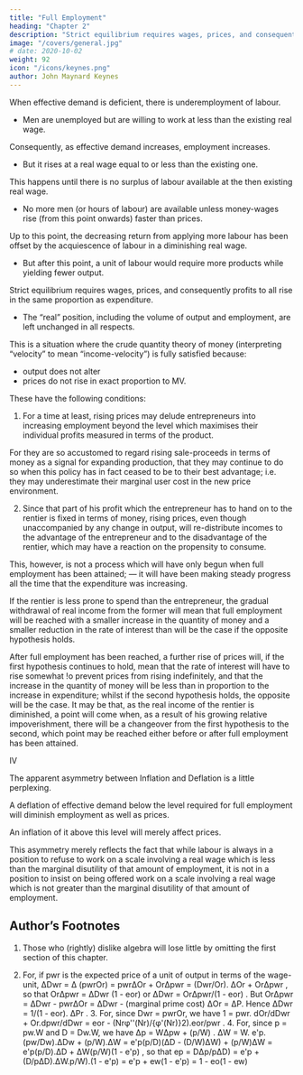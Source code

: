 ```yaml
---
title: "Full Employment"
heading: "Chapter 2"
description: "Strict equilibrium requires wages, prices, and consequently profits to all rise in the same proportion as expenditure. "
image: "/covers/general.jpg"
# date: 2020-10-02
weight: 92
icon: "/icons/keynes.png"
author: John Maynard Keynes
---
```




When effective demand is deficient, there is underemployment of labour. 
- Men are unemployed but are willing to work at less than the existing real wage. 

Consequently, as effective demand increases, employment increases.
- But it rises at a real wage equal to or less than the existing one.

This happens until there is no surplus of labour available at the then existing real wage.
- No more men (or hours of labour) are available unless money-wages rise (from this point onwards) faster than prices. 

<!-- From this point, if expenditure still continues to increase then  -->

Up to this point, the decreasing return from applying more labour <!-- to a given capital equipment --> has been offset by the acquiescence of labour in a diminishing real wage. 
- But after this point, a unit of labour would require more <!-- the inducement of the equivalent of an increased quantity of --> products while yielding fewer output. <!-- from applying a further unit would be a diminished quantity of product.  -->

Strict equilibrium requires wages, prices, and consequently profits to all rise in the same proportion as expenditure. 
- The “real” position, including the volume of output and employment, are left unchanged in all respects. 

This is a situation where the crude quantity theory of money (interpreting “velocity” to mean “income-velocity”) is fully satisfied because:
- output does not alter
- prices do not rise in exact proportion to MV. 

These have the following conditions:
<!-- Nevertheless there are certain practical qualifications to this conclusion which must be borne in mind in applying it to an actual case: -->

1. For a time at least, rising prices may delude entrepreneurs into increasing employment beyond the level which maximises their individual profits measured in terms of the product. 

For they are so accustomed to regard rising sale-proceeds in terms of money as a signal for expanding production, that they may continue to do so when this policy has in fact ceased to be to their best advantage; i.e. they may underestimate their marginal user cost in the new price environment. 

2. Since that part of his profit which the entrepreneur has to hand on to the rentier is fixed in terms of money, rising prices, even though unaccompanied by any change in output, will re-distribute incomes to the advantage of the entrepreneur and to the disadvantage of the rentier, which may have a reaction on the propensity to consume. 

This, however, is not a process which will have only begun when full employment has been attained; — it will have been making steady progress all the time that the expenditure was increasing. 

If the rentier is less prone to spend than the entrepreneur, the gradual withdrawal of real income from the former will mean that full employment will be reached with a smaller increase in the quantity of money and a smaller reduction in the rate of interest than will be the case if the opposite hypothesis holds. 

After full employment has been reached, a further rise of prices will, if the first hypothesis continues to hold, mean that the rate of interest will have to rise somewhat !o prevent prices from rising indefinitely, and that the increase in the quantity of money will be less than in proportion to the increase in expenditure; whilst if the second hypothesis holds, the opposite will be the case. It may be that, as the real income of the rentier is diminished, a point will come when, as a result of his growing relative impoverishment, there will be a changeover from the first hypothesis to the second, which point may be reached either before or after full employment has been attained. 

IV 



The apparent asymmetry between Inflation and Deflation is a little perplexing. 

A deflation of effective demand below the level required for full employment will diminish employment as well as prices. 

An inflation of it above this level will merely affect prices. 

This asymmetry merely reflects the fact that while labour is always in a position to refuse to work on a scale involving a real wage which is less than the marginal disutility of that amount of employment, it is not in a position to insist on being offered work on a scale involving a real wage which is not greater than the marginal disutility of that amount of employment. 


## Author’s Footnotes 

1. Those who (rightly) dislike algebra will lose little by omitting the first section of this chapter. 

2. For, if pwr is the expected price of a unit of output in terms of the wage-unit, ΔDwr = Δ (pwrOr) = pwrΔOr + OrΔpwr = (Dwr/Or). ΔOr + OrΔpwr , so that OrΔpwr = ΔDwr (1 - eor) or ΔDwr = OrΔpwr/(1 - eor) . But OrΔpwr = ΔDwr - pwrΔOr = ΔDwr - (marginal prime cost) ΔOr = ΔP. Hence ΔDwr = 1/(1 - eor). ΔPr . 3. For, since Dwr = pwrOr, we have 1 = pwr. dOr/dDwr + Or.dpwr/dDwr = eor - (Nrφ''(Nr)/{φ'(Nr)}2).eor/pwr . 4. For, since p = pw.W and D = Dw.W, we have Δp = WΔpw + (p/W) . ΔW = W. e'p.(pw/Dw).ΔDw + (p/W).ΔW = e'p(p/D)(ΔD - (D/W)ΔW) + (p/W)ΔW = e'p(p/D).ΔD + ΔW(p/W)(1 - e'p) , so that ep = DΔp/pΔD) = e'p +(D/pΔD).ΔW.p/W).(1 - e'p) = e'p + ew(1 - e'p) = 1 - eo(1 - ew)
